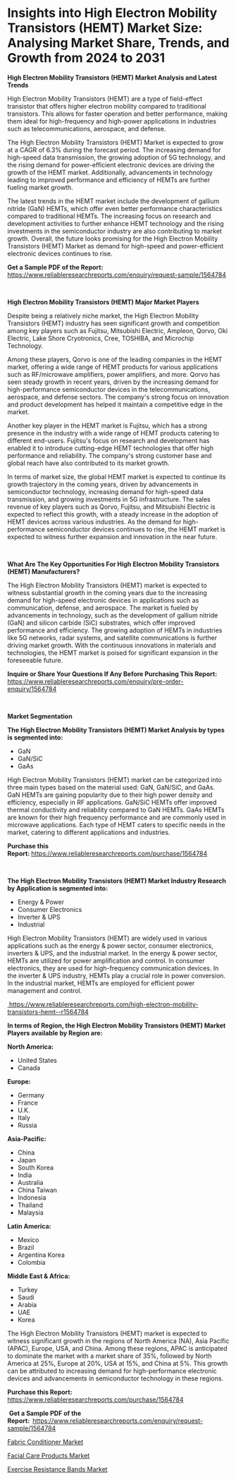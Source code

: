 <p><h1>Insights into High Electron Mobility Transistors (HEMT) Market Size: Analysing Market Share, Trends, and Growth from 2024 to 2031</h1></p><p><strong>High Electron Mobility Transistors (HEMT) Market Analysis and Latest Trends</strong></p>
<p><p>High Electron Mobility Transistors (HEMT) are a type of field-effect transistor that offers higher electron mobility compared to traditional transistors. This allows for faster operation and better performance, making them ideal for high-frequency and high-power applications in industries such as telecommunications, aerospace, and defense.</p><p>The High Electron Mobility Transistors (HEMT) Market is expected to grow at a CAGR of 6.3% during the forecast period. The increasing demand for high-speed data transmission, the growing adoption of 5G technology, and the rising demand for power-efficient electronic devices are driving the growth of the HEMT market. Additionally, advancements in technology leading to improved performance and efficiency of HEMTs are further fueling market growth.</p><p>The latest trends in the HEMT market include the development of gallium nitride (GaN) HEMTs, which offer even better performance characteristics compared to traditional HEMTs. The increasing focus on research and development activities to further enhance HEMT technology and the rising investments in the semiconductor industry are also contributing to market growth. Overall, the future looks promising for the High Electron Mobility Transistors (HEMT) Market as demand for high-speed and power-efficient electronic devices continues to rise.</p></p>
<p><strong>Get a Sample PDF of the Report:&nbsp;</strong> <a href="https://www.reliableresearchreports.com/enquiry/request-sample/1564784">https://www.reliableresearchreports.com/enquiry/request-sample/1564784</a></p>
<p>&nbsp;</p>
<p><strong>High Electron Mobility Transistors (HEMT) Major Market Players</strong></p>
<p><p>Despite being a relatively niche market, the High Electron Mobility Transistors (HEMT) industry has seen significant growth and competition among key players such as Fujitsu, Mitsubishi Electric, Ampleon, Qorvo, Oki Electric, Lake Shore Cryotronics, Cree, TOSHIBA, and Microchip Technology.</p><p>Among these players, Qorvo is one of the leading companies in the HEMT market, offering a wide range of HEMT products for various applications such as RF/microwave amplifiers, power amplifiers, and more. Qorvo has seen steady growth in recent years, driven by the increasing demand for high-performance semiconductor devices in the telecommunications, aerospace, and defense sectors. The company's strong focus on innovation and product development has helped it maintain a competitive edge in the market.</p><p>Another key player in the HEMT market is Fujitsu, which has a strong presence in the industry with a wide range of HEMT products catering to different end-users. Fujitsu's focus on research and development has enabled it to introduce cutting-edge HEMT technologies that offer high performance and reliability. The company's strong customer base and global reach have also contributed to its market growth.</p><p>In terms of market size, the global HEMT market is expected to continue its growth trajectory in the coming years, driven by advancements in semiconductor technology, increasing demand for high-speed data transmission, and growing investments in 5G infrastructure. The sales revenue of key players such as Qorvo, Fujitsu, and Mitsubishi Electric is expected to reflect this growth, with a steady increase in the adoption of HEMT devices across various industries. As the demand for high-performance semiconductor devices continues to rise, the HEMT market is expected to witness further expansion and innovation in the near future.</p></p>
<p>&nbsp;</p>
<p><strong>What Are The Key Opportunities For High Electron Mobility Transistors (HEMT) Manufacturers?</strong></p>
<p><p>The High Electron Mobility Transistors (HEMT) market is expected to witness substantial growth in the coming years due to the increasing demand for high-speed electronic devices in applications such as communication, defense, and aerospace. The market is fueled by advancements in technology, such as the development of gallium nitride (GaN) and silicon carbide (SiC) substrates, which offer improved performance and efficiency. The growing adoption of HEMTs in industries like 5G networks, radar systems, and satellite communications is further driving market growth. With the continuous innovations in materials and technologies, the HEMT market is poised for significant expansion in the foreseeable future.</p></p>
<p><strong>Inquire or Share Your Questions If Any Before Purchasing This Report:</strong> <a href="https://www.reliableresearchreports.com/enquiry/pre-order-enquiry/1564784">https://www.reliableresearchreports.com/enquiry/pre-order-enquiry/1564784</a></p>
<p>&nbsp;</p>
<p><strong>Market Segmentation</strong></p>
<p><strong>The High Electron Mobility Transistors (HEMT) Market Analysis by types is segmented into:</strong></p>
<p><ul><li>GaN</li><li>GaN/SiC</li><li>GaAs</li></ul></p>
<p><p>High Electron Mobility Transistors (HEMT) market can be categorized into three main types based on the material used: GaN, GaN/SiC, and GaAs. GaN HEMTs are gaining popularity due to their high power density and efficiency, especially in RF applications. GaN/SiC HEMTs offer improved thermal conductivity and reliability compared to GaN HEMTs. GaAs HEMTs are known for their high frequency performance and are commonly used in microwave applications. Each type of HEMT caters to specific needs in the market, catering to different applications and industries.</p></p>
<p><strong>Purchase this Report:&nbsp;</strong><a href="https://www.reliableresearchreports.com/purchase/1564784">https://www.reliableresearchreports.com/purchase/1564784</a></p>
<p>&nbsp;</p>
<p><strong>The High Electron Mobility Transistors (HEMT) Market Industry Research by Application is segmented into:</strong></p>
<p><ul><li>Energy & Power</li><li>Consumer Electronics</li><li>Inverter & UPS</li><li>Industrial</li></ul></p>
<p><p>High Electron Mobility Transistors (HEMT) are widely used in various applications such as the energy & power sector, consumer electronics, inverters & UPS, and the industrial market. In the energy & power sector, HEMTs are utilized for power amplification and control. In consumer electronics, they are used for high-frequency communication devices. In the inverter & UPS industry, HEMTs play a crucial role in power conversion. In the industrial market, HEMTs are employed for efficient power management and control.</p></p>
<p><a href="https://www.reliableresearchreports.com/high-electron-mobility-transistors-hemt--r1564784">&nbsp;https://www.reliableresearchreports.com/high-electron-mobility-transistors-hemt--r1564784</a></p>
<p><strong>In terms of Region, the High Electron Mobility Transistors (HEMT) Market Players available by Region are:</strong></p>
<p>
    <p> <strong> North America: </strong>
        <ul>
            <li>United States</li>
            <li>Canada</li>
        </ul>
        </p> 
    <p> <strong> Europe: </strong>
        <ul>
            <li>Germany</li>
            <li>France</li>
            <li>U.K.</li>
            <li>Italy</li>
            <li>Russia</li>
        </ul>
        </p> 
    <p> <strong> Asia-Pacific: </strong>
        <ul>
            <li>China</li>
            <li>Japan</li>
            <li>South Korea</li>
            <li>India</li>
            <li>Australia</li>
            <li>China Taiwan</li>
            <li>Indonesia</li>
            <li>Thailand</li>
            <li>Malaysia</li>
        </ul>
        </p> 
    <p> <strong> Latin America: </strong>
        <ul>
            <li>Mexico</li>
            <li>Brazil</li>
            <li>Argentina Korea</li>
            <li>Colombia</li>
        </ul>
        </p> 
    <p> <strong> Middle East & Africa: </strong>
        <ul>
            <li>Turkey</li>
            <li>Saudi</li>
            <li>Arabia</li>
            <li>UAE</li>
            <li>Korea</li>
        </ul>
    </p>
    </p>
<p><p>The High Electron Mobility Transistors (HEMT) market is expected to witness significant growth in the regions of North America (NA), Asia Pacific (APAC), Europe, USA, and China. Among these regions, APAC is anticipated to dominate the market with a market share of 35%, followed by North America at 25%, Europe at 20%, USA at 15%, and China at 5%. This growth can be attributed to increasing demand for high-performance electronic devices and advancements in semiconductor technology in these regions.</p></p>
<p><strong>Purchase this Report: </strong><a href="https://www.reliableresearchreports.com/purchase/1564784">https://www.reliableresearchreports.com/purchase/1564784</a></p>
<p>&nbsp;<strong>Get a Sample PDF of the Report:&nbsp;&nbsp;</strong><a href="https://www.reliableresearchreports.com/enquiry/request-sample/1564784">https://www.reliableresearchreports.com/enquiry/request-sample/1564784</a></p>
<p><strong></strong></p>
<p><p><a href="https://github.com/elizabethdagraca/Market-Research-Report-List-4/blob/main/fabric-conditioner-market.md">Fabric Conditioner Market</a></p><p><a href="https://github.com/mbisetmhermsr/Market-Research-Report-List-3/blob/main/facial-care-products-market.md">Facial Care Products Market</a></p><p><a href="https://github.com/santosh758595/Market-Research-Report-List-5/blob/main/exercise-resistance-bands-market.md">Exercise Resistance Bands Market</a></p></p>